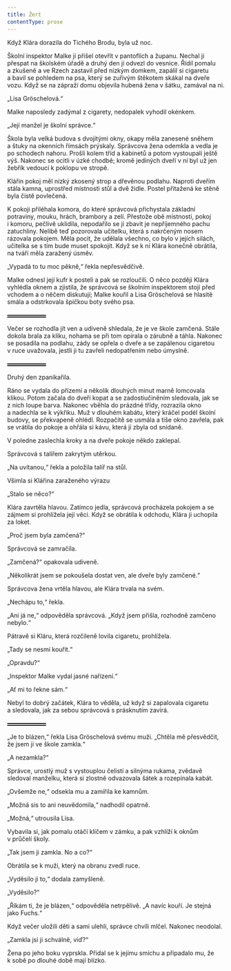 ```yaml
---
title: Žert
contentType: prose
---
```


<section>

Když Klára dorazila do Tichého Brodu, byla už noc.

Školní inspektor Malke jí přišel otevřít v pantoflích a županu. Nechal ji přespat na školském úřadě a druhý den ji odvezl do vesnice. Řídil pomalu a zkušeně a ve Rzech zastavil před nízkým domkem, zapálil si cigaretu a bavil se pohledem na psa, který se zuřivým štěkotem skákal na dveře vozu. Když se na zápraží domu objevila hubená žena v šátku, zamával na ni.

„Lisa Gröschelová.“

Malke naposledy zadýmal z cigarety, nedopalek vyhodil okénkem.

„Její manžel je školní správce.“

Škola byla velká budova s dvojitými okny, okapy měla zanesené sněhem a štuky na okenních římsách prýskaly. Správcova žena odemkla a vedla je po schodech nahoru. Prošli kolem tříd a kabinetů a potom vystoupali ještě výš. Nakonec se ocitli v úzké chodbě; kromě jediných dveří v ní byl už jen žebřík vedoucí k poklopu ve stropě.

Klářin pokoj měl nízký zkosený strop a dřevěnou podlahu. Naproti dveřím stála kamna, uprostřed místnosti stůl a dvě židle. Postel přitažená ke stěně byla čistě povlečená.

K pokoji přiléhala komora, do které správcová přichystala základní potraviny, mouku, hrách, brambory a zelí. Přestože obě místnosti, pokoj i komoru, pečlivě uklidila, nepodařilo se jí zbavit je nepříjemného pachu zatuchliny. Nelibě teď pozorovala učitelku, která s nakrčeným nosem rázovala pokojem. Měla pocit, že udělala všechno, co bylo v jejích silách, učitelka se s tím bude muset spokojit. Když se k ní Klára konečně obrátila, na tváři měla zaražený úsměv.

„Vypadá to tu moc pěkně,“ řekla nepřesvědčivě.

Malke odnesl její kufr k posteli a pak se rozloučili. O něco později Klára vyhlédla oknem a zjistila, že správcová se školním inspektorem stojí před vchodem a o něčem diskutují; Malke kouřil a Lisa Gröschelová se hlasitě smála a odstrkovala špičkou boty svého psa.

![divider.png](./resources/divider_opt.png)

Večer se rozhodla jít ven a udiveně shledala, že je ve škole zamčená. Stále dokola brala za kliku, nohama se při tom opírala o zárubně a táhla. Nakonec se posadila na podlahu, zády se opřela o dveře a se zapálenou cigaretou v ruce uvažovala, jestli ji tu zavřeli nedopatřením nebo úmyslně.

![divider.png](./resources/divider_opt.png)

Druhý den zpanikařila.

Ráno se vydala do přízemí a několik dlouhých minut marně lomcovala klikou. Potom začala do dveří kopat a se zadostiučiněním sledovala, jak se z nich loupe barva. Nakonec vběhla do prázdné třídy, rozrazila okno a nadechla se k výkřiku. Muž v dlouhém kabátu, který kráčel podél školní budovy, se překvapeně ohlédl. Rozpačitě se usmála a tiše okno zavřela, pak se vrátila do pokoje a ohřála si kávu, která jí zbyla od snídaně.

V poledne zaslechla kroky a na dveře pokoje někdo zaklepal.

Správcová s talířem zakrytým utěrkou.

„Na uvítanou,“ řekla a položila talíř na stůl.

Všimla si Klářina zaraženého výrazu

„Stalo se něco?“

Klára zavrtěla hlavou. Zatímco jedla, správcová procházela pokojem a se zájmem si prohlížela její věci. Když se obrátila k odchodu, Klára ji uchopila za loket.

„Proč jsem byla zamčená?“

Správcová se zamračila.

„Zamčená?“ opakovala udiveně.

„Několikrát jsem se pokoušela dostat ven, ale dveře byly zamčené.“

Správcova žena vrtěla hlavou, ale Klára trvala na svém.

„Nechápu to,“ řekla.

„Ani já ne,“ odpověděla správcová. „Když jsem přišla, rozhodně zamčeno nebylo.“

Pátravě si Kláru, která rozčileně lovila cigaretu, prohlížela.

„Tady se nesmí kouřit.“

„Opravdu?“

„Inspektor Malke vydal jasné nařízení.“

„Ať mi to řekne sám.“

Nebyl to dobrý začátek, Klára to věděla, už když si zapalovala cigaretu a sledovala, jak za sebou správcová s prásknutím zavírá.

![divider.png](./resources/divider_opt.png)

„Je to blázen,“ řekla Lisa Gröschelová svému muži. „Chtěla mě přesvědčit, že jsem ji ve škole zamkla.“

„A nezamkla?“

Správce, urostlý muž s vystouplou čelistí a silnýma rukama, zvědavě sledoval manželku, která si zlostně odvazovala šátek a rozepínala kabát.

„Ovšemže ne,“ odsekla mu a zamířila ke kamnům.

„Možná sis to ani neuvědomila,“ nadhodil opatrně.

„Možná,“ utrousila Lisa.

Vybavila si, jak pomalu otáčí klíčem v zámku, a pak vzhlíží k oknům v průčelí školy.

„Tak jsem ji zamkla. No a co?“

Obrátila se k muži, který na obranu zvedl ruce.

„Vyděsilo ji to,“ dodala zamyšleně.

„Vyděsilo?“

„Říkám ti, že je blázen,“ odpověděla netrpělivě. „A navíc kouří. Je stejná jako Fuchs.“

Když večer uložili děti a sami ulehli, správce chvíli mlčel. Nakonec neodolal.

„Zamkla jsi ji schválně, viď?“

Žena po jeho boku vyprskla. Přidal se k jejímu smíchu a připadalo mu, že k sobě po dlouhé době mají blízko.

</section>
